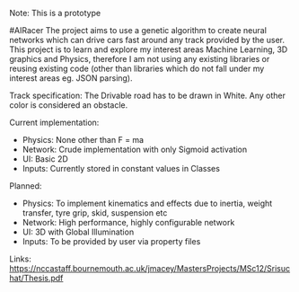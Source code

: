 Note: This is a prototype

#AIRacer
The project aims to use a genetic algorithm to create neural networks which can drive cars fast around any track provided by the user.
This project is to learn and explore my interest areas Machine Learning, 3D graphics and Physics, therefore I am not using any existing libraries or reusing existing code (other than libraries which do not fall under my interest areas eg. JSON parsing).

Track specification: The Drivable road has to be drawn in White. Any other color is considered an obstacle.

Current implementation:
* Physics: None other than F = ma
* Network: Crude implementation with only Sigmoid activation
* UI: Basic 2D
* Inputs: Currently stored in constant values in Classes

Planned:
* Physics: To implement kinematics and effects due to inertia, weight transfer, tyre grip, skid, suspension etc
* Network: High performance, highly configurable network
* UI: 3D with Global Illumination
* Inputs: To be provided by user via property files

Links:
https://nccastaff.bournemouth.ac.uk/jmacey/MastersProjects/MSc12/Srisuchat/Thesis.pdf

